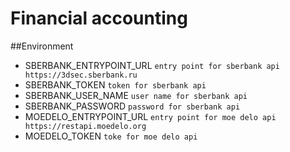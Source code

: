 # Financial accounting

##Environment

* SBERBANK_ENTRYPOINT_URL `entry point for sberbank api https://3dsec.sberbank.ru`
* SBERBANK_TOKEN `token for sberbank api`
* SBERBANK_USER_NAME `user name for sberbank api`
* SBERBANK_PASSWORD `password for sberbank api`
* MOEDELO_ENTRYPOINT_URL `entry point for moe delo api https://restapi.moedelo.org`
* MOEDELO_TOKEN `toke for moe delo api`
